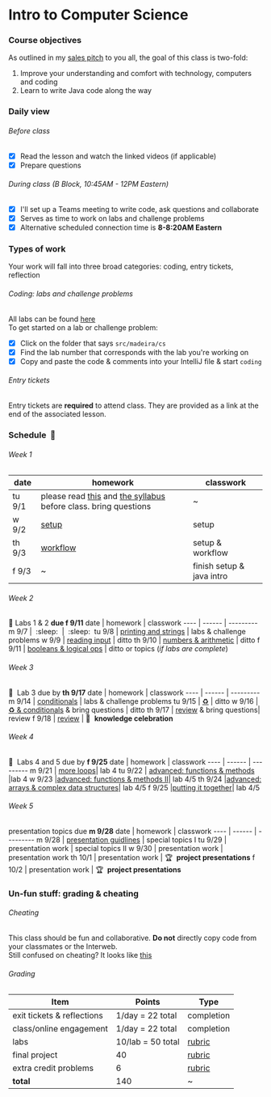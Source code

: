 # Intro to Computer Science

### Course objectives
As outlined in my [sales pitch](https://github.com/mrWallaceMadeira/SalesPitch) to you all, the goal of this class is two-fold:
  1. Improve your understanding and comfort with technology, computers and coding
  2. Learn to write Java code along the way

### Daily view
###### Before class
  - [x] Read the lesson and watch the linked videos (if applicable)
  - [x] Prepare questions 
###### During class (B Block, 10:45AM - 12PM Eastern)
  - [x] I'll set up a Teams meeting to write code, ask questions and collaborate
  - [x] Serves as time to work on labs and challenge problems
  - [x] Alternative scheduled connection time is **8-8:20AM Eastern** 

### Types of work
Your work will fall into three broad categories: coding, entry tickets, reflection
###### Coding: labs and challenge problems
All labs can be found [here](https://github.com/mrWallaceMadeira/Mod1Labs)\
To get started on a lab or challenge problem:
  - [x] Click on the folder that says `src/madeira/cs`
  - [x] Find the lab number that corresponds with the lab you're working on
  - [x] Copy and paste the code & comments into your IntelliJ file & start `coding`
###### Entry tickets
Entry tickets are **required** to attend class. They are provided as a link at the end of the associated lesson. 

### Schedule&nbsp; :date:

###### Week 1

date | homework | classwork
---- | ------ | ---------
tu 9/1 | please read [this](https://github.com/mrWallaceMadeira/salesPitch) and [the syllabus](https://github.com/mrWallaceMadeira/Mod1Syllabus) before class. bring questions| ~
w 9/2 | [setup](https://github.com/mrWallaceMadeira/setupGuide) | setup
th 9/3 | [workflow](https://github.com/mrWallaceMadeira/workflow) | setup & workflow
f 9/3 | ~ | finish setup & java intro
###### Week 2
:test_tube:&nbsp;Labs 1 & 2 **due f 9/11**
date | homework | classwork
---- | ------ | ---------
m 9/7 | &nbsp;:sleep:&nbsp; | &nbsp;:sleep:&nbsp;
tu 9/8 | [printing and strings](https://github.com/mrWallaceMadeira/printingAndStrings) | labs & challenge problems
w 9/9 | [reading input](https://github.com/mrWallaceMadeira/readingInput) | ditto
th 9/10 | [numbers & arithmetic](https://github.com/mrWallaceMadeira/arithmetic) | ditto
f 9/11 | [booleans & logical ops](https://github.com/mrWallaceMadeira/booleans) | ditto or topics (_if labs are complete_)

###### Week 3
:test_tube:&nbsp; Lab 3 due by **th 9/17**
date | homework | classwork
---- | ------ | ---------
m 9/14 | [conditionals](https://github.com/mrWallaceMadeira/lesson9) | labs & challenge problems
tu 9/15 | [:recycle:](https://github.com/mrWallaceMadeira/lesson10) | ditto
w 9/16 | [:recycle: & conditionals](https://google.com) & bring questions | ditto
th 9/17 | [review](https://google.com) & bring questions| review
f 9/18 | [review](https://google.com) | :tada:&nbsp; **knowledge celebration**

###### Week 4
:test_tube:&nbsp; Labs 4 and 5 due by **f 9/25**
date | homework | classwork
---- | ------ | ---------
m 9/21 | [more loops](https://github.com/mrWallaceMadeira/lesson1)| lab 4
tu 9/22 | [advanced: functions & methods](https://google.com) |lab 4
w 9/23 |[advanced: functions & methods II](https://google.com)| lab 4/5
th 9/24 |[advanced: arrays & complex data structures](https://google.com)| lab 4/5
f 9/25 |[putting it together]()| lab 4/5

###### Week 5
presentation topics due **m 9/28**
date | homework | classwork
---- | ------ | ---------
m 9/28 | [presentation guidlines]() | special topics I
tu 9/29 | presentation work | special topics II
w 9/30 | presentation work | presentation work
th 10/1 | presentation work | :trophy:&nbsp; **project presentations**
f 10/2 | presentation work | :trophy:&nbsp; **project presentations**

  
### Un-fun stuff: grading & cheating
 ###### Cheating
 This class should be fun and collaborative. **Do not** directly copy code from your classmates or the Interweb.  
 Still confused on cheating? It looks like [this](https://static01.nyt.com/images/2012/10/23/sports/YJPARMSTRONG1/YJPARMSTRONG1-superJumbo.jpg?quality=90&auto=webp)
 ###### Grading
 |Item|Points|Type|
 |---|------|-----|
 exit tickets & reflections|1/day = 22 total|completion
 class/online engagement|1/day = 22 total|completion
 labs|10/lab = 50 total|[rubric](https://themadeiraschool-my.sharepoint.com/:w:/r/personal/pwallace_madeira_org/Documents/Intro%20to%20CS/mod1/admin/labRubric.docx?d=wd7d4b47f2a3e4082ba44a6866b77f548&csf=1&web=1&e=pcfa8L)
 final project|40|[rubric](https://themadeiraschool-my.sharepoint.com/:w:/r/personal/pwallace_madeira_org/Documents/Intro%20to%20CS/mod1/admin/labRubric.docx?d=wd7d4b47f2a3e4082ba44a6866b77f548&csf=1&web=1&e=pcfa8L)
 extra credit problems|6|[rubric](https://themadeiraschool-my.sharepoint.com/:w:/r/personal/pwallace_madeira_org/Documents/Intro%20to%20CS/mod1/admin/labRubric.docx?d=wd7d4b47f2a3e4082ba44a6866b77f548&csf=1&web=1&e=pcfa8L)
 **total**|140| ~
 
